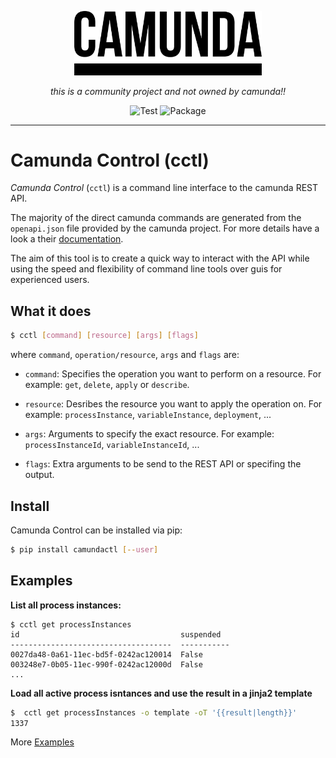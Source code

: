

<p align="center">
  <img src="images/Camunda_Logo_Black.png" alt="Camunda Logo" width="300px">
</p>
<p align="center">
    <em>
        this is a community project and not owned by camunda!!
    </em>
</p>
<p align="center">
    <img src="https://github.com/jblawatt/camundactl/actions/workflows/unittests.yml/badge.svg" alt="Test">
</a>
    <img src="https://img.shields.io/pypi/v/camundactl?color=%2334D058&label=pypi%20package)" alt="Package">
</a>
</p>

<hr />


# Camunda Control (cctl)


_Camunda Control_ (`cctl`) is a command line interface to the camunda REST API.

The majority of the direct camunda commands are generated from the `openapi.json`
file provided by the camunda project. For more details have a look a their [documentation](https://docs.camunda.org/manual/7.15/reference/rest/openapi/).

The aim of this tool is to create a quick way to interact with the API while using
the speed and flexibility of command line tools over guis for experienced users.

## What it does

```bash
$ cctl [command] [resource] [args] [flags]
```

where `command`, `operation/resource`, `args` and `flags` are:

- `command`: Specifies the operation you want to perform on a resource. For
  example: `get`, `delete`, `apply` or `describe`.

- `resource`: Desribes the resource you want to apply the operation on. For
  example: `processInstance`, `variableInstance`, `deployment`, ...

- `args`: Arguments to specify the exact resource. For example:
  `processInstanceId`, `variableInstanceId`, ...

- `flags`: Extra arguments to be send to the REST API or specifing the output.

## Install

Camunda Control can be installed via pip:

```bash
$ pip install camundactl [--user]
```

## Examples

**List all process instances:**

```shell
$ cctl get processInstances
id                                    suspended
------------------------------------  -----------
0027da48-0a61-11ec-bd5f-0242ac120014  False
003248e7-0b05-11ec-990f-0242ac12000d  False
...
```

**Load all active process isntances and use the result in a jinja2 template**

```bash
$  cctl get processInstances -o template -oT '{{result|length}}'
1337
```

More [Examples](examples.md)

